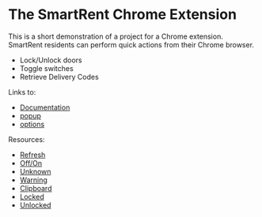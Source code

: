 # The SmartRent Chrome Extension

This is a short demonstration of a project for a Chrome extension. SmartRent residents can perform quick actions from their Chrome browser.

- Lock/Unlock doors
- Toggle switches
- Retrieve Delivery Codes

Links to:

- [Documentation](https://georgeschafer.github.io/SmartRent-Chrome-Extension/index.html)
- [popup](https://georgeschafer.github.io/SmartRent-Chrome-Extension/devices.html)
- [options](https://georgeschafer.github.io/SmartRent-Chrome-Extension/options.html)

Resources:

- [Refresh](https://www.iconpacks.net/free-icon/reset-arrow-14418.html)
- [Off/On](https://www.iconpacks.net/free-icon/turn-off-4779.html)
- [Unknown](https://www.iconpacks.net/free-icon/red-question-11802.html)
- [Warning](https://www.iconpacks.net/free-icon/warning-sign-9772.html)
- [Clipboard](https://www.iconpacks.net/free-icon/schedule-black-clipboard-work-plan-and-clock-18309.html)
- [Locked](https://www.iconpacks.net/free-icon/black-padlock-11724.html)
- [Unlocked](https://www.iconpacks.net/free-icon/padlock-11729.html)


